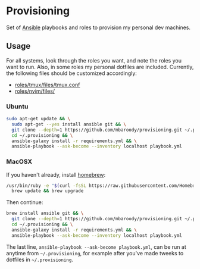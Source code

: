 # Provisioning
Set of [Ansible](https://docs.ansible.com/ansible/latest/index.html) playbooks and roles to provision my personal dev machines.

## Usage
For all systems, look through the roles you want, and note the roles you want to run. Also, in some roles my personal dotfiles are included. Currently, the following files should be customized accordingly:
* [roles/tmux/files/tmux.conf](roles/tmux/files/tmux.conf)
* [roles/nvim/files/](roles/nvim/files/)

### Ubuntu
```bash
sudo apt-get update && \
  sudo apt-get --yes install ansible git && \
  git clone --depth=1 https://github.com/mbaroody/provisioning.git ~/.provisioning && \
  cd ~/.provisioning && \
  ansible-galaxy install -r requirements.yml && \
  ansible-playbook --ask-become --inventory localhost playbook.yml
```
### MacOSX
If you haven't already, install [homebrew](https://brew.sh):
```bash
/usr/bin/ruby -e "$(curl -fsSL https://raw.githubusercontent.com/Homebrew/install/master/install)" && \
  brew update && brew upgrade
```
Then continue:
```bash
brew install ansible git && \
  git clone --depth=1 https://github.com/mbaroody/provisioning.git ~/.provisioning && \
  cd ~/.provisioning && \
  ansible-galaxy install -r requirements.yml && \
  ansible-playbook --ask-become --inventory localhost playbook.yml
```

The last line, `ansible-playbook --ask-become playbook.yml`, can be run at anytime from `~/.provisioning`, for example after you've made tweeks to dotfiles in `~/.provisioning`.
